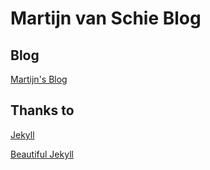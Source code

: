 # Martijn van Schie Blog

## Blog

[Martijn's Blog](https://martijnvanschie@github.io)

## Thanks to

[Jekyll](https://jekyllrb.com/)

[Beautiful Jekyll](https://beautifuljekyll.com/)